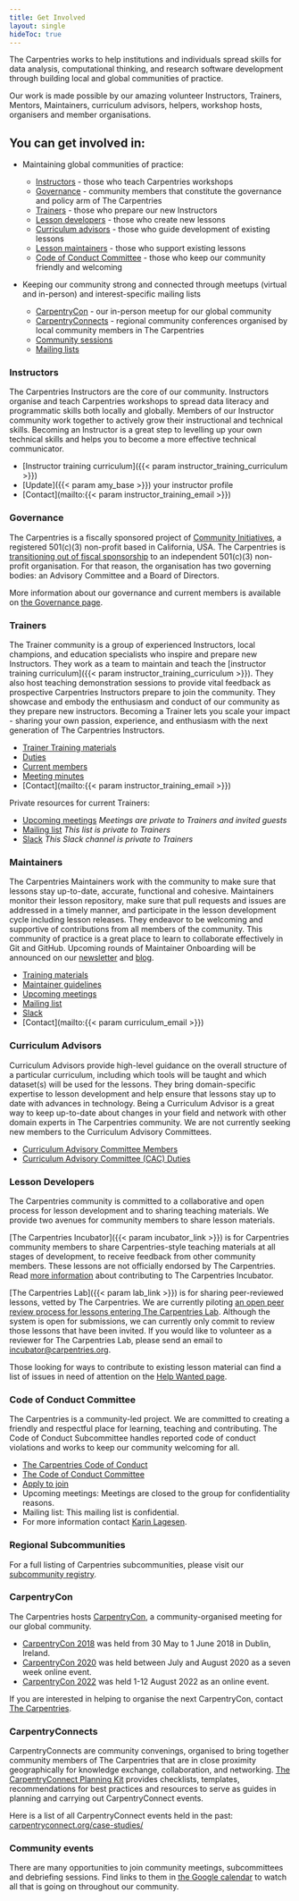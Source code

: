 ```yaml
---
title: Get Involved
layout: single
hideToc: true 
---
```



The Carpentries works to help institutions and individuals spread skills for data analysis, computational thinking, and research software development through building local and global communities of practice.

Our work is made possible by our amazing volunteer Instructors, Trainers, Mentors, Maintainers, curriculum advisors, helpers, workshop hosts, organisers and member organisations.

## You can get involved in: 

* Maintaining global communities of practice:
    * [Instructors](#instructors) - those who teach Carpentries workshops 
	* [Governance](#governance) - community members that constitute the governance and policy arm of The Carpentries
	* [Trainers](#trainers) - those who prepare our new Instructors
	* [Lesson developers](#lesson-developers) - those who create new lessons
	* [Curriculum advisors](#curriculum-advisors) - those who guide development of existing lessons
	* [Lesson maintainers](#maintainers) - those who support existing lessons
	* [Code of Conduct Committee](#code-of-conduct-committee) - those who keep our community friendly and welcoming

* Keeping our community strong and connected through meetups (virtual and in-person) and interest-specific mailing lists
	* [CarpentryCon](#carpentrycon) - our in-person meetup for our global community
	* [CarpentryConnects](#carpentryconnects) - regional community conferences organised by local community members in The Carpentries
	* [Community sessions](/community/events/)
	* [Mailing lists](https://carpentries.topicbox.com/latest)



### Instructors
The Carpentries Instructors are the core of our community. Instructors organise and teach Carpentries workshops to spread data literacy and programmatic skills both locally and globally. Members of our Instructor community work together to actively grow their instructional and technical skills. Becoming an Instructor is a great step to levelling up your own technical skills and helps you to become a more effective technical communicator.

* [Instructor training curriculum]({{< param instructor_training_curriculum >}})
* [Update]({{< param amy_base >}}) your instructor profile
* [Contact](mailto:{{< param instructor_training_email >}})

### Governance
The Carpentries is a fiscally sponsored project of [Community Initiatives](https://communityinitiatives.org/), a registered 501(c)(3) non-profit based in California, USA. The Carpentries is [transitioning out of fiscal sponsorship](#) to an independent 501(c)(3) non-profit organisation. For that reason, the organisation has two governing bodies: an Advisory Committee and a Board of Directors.

More information about our governance and current members is available on [the Governance page](/about-us/governance/).

### Trainers
The Trainer community is a group of experienced Instructors, local champions, and education specialists who inspire and prepare new Instructors. They work as a team to maintain and teach the [instructor training curriculum]({{< param instructor_training_curriculum >}}). They also host teaching demonstration sessions to provide vital feedback as prospective Carpentries Instructors prepare to join the community. They showcase and embody the enthusiasm and conduct of our community as they prepare new instructors. Becoming a Trainer lets you scale your impact - sharing your own passion, experience, and enthusiasm with the next generation of The Carpentries Instructors.

* [Trainer Training materials](https://carpentries.github.io/trainer-training/)
* [Duties](#)
* [Current members](https://github.com/carpentries/trainers/blob/main/README.md#current-members)
* [Meeting minutes](https://github.com/carpentries/trainers/tree/main/minutes)
* [Contact](mailto:{{< param instructor_training_email >}})

Private resources for current Trainers:
* [Upcoming meetings](http://pad.carpentries.org/trainers) *Meetings are private to Trainers and invited guests*
* [Mailing list](#) *This list is private to Trainers*
* [Slack](#) *This Slack channel is private to Trainers*


### Maintainers
The Carpentries Maintainers work with the community to make sure that lessons stay up-to-date, accurate, functional and cohesive. Maintainers monitor their lesson repository, make sure that pull requests and issues are addressed in a timely manner, and participate in the lesson development cycle including lesson releases. They endeavor to be welcoming and supportive of contributions from all members of the community. This community of practice is a great place to learn to collaborate effectively in Git and GitHub. Upcoming rounds of Maintainer Onboarding will be announced on our [newsletter](/newsletter) and [blog](/blog/).

* [Training materials](https://carpentries.github.io/maintainer-onboarding/)
* [Maintainer guidelines](#)
* [Upcoming meetings](https://codimd.carpentries.org/maintainers?both)
* [Mailing list](#)
* [Slack](#)
* [Contact](mailto:{{< param curriculum_email >}})


### Curriculum Advisors
Curriculum Advisors provide high-level guidance on the overall structure of a particular curriculum,
including which tools will be taught and which dataset(s) will be used for the lessons.
They bring domain-specific expertise to lesson development and help ensure that
lessons stay up to date with advances in technology. Being a Curriculum Advisor is a great way to keep up-to-date about changes in your field and
network with other domain experts in The Carpentries community. We are not currently seeking new members to the Curriculum Advisory Committees.

* [Curriculum Advisory Committee Members](/community/curriculum_advisors/)
* [Curriculum Advisory Committee (CAC) Duties](#)


### Lesson Developers

The Carpentries community is committed to a collaborative and open process for lesson development and to sharing teaching materials. We provide two avenues for community members to share lesson materials.

[The Carpentries Incubator]({{< param incubator_link >}}) is for Carpentries community members to share Carpentries-style teaching materials at all stages of development, to receive feedback from other community members. These lessons are not officially endorsed by The Carpentries. Read [more information](https://github.com/carpentries-incubator/proposals/blob/master/README.md) about contributing to The Carpentries Incubator.

[The Carpentries Lab]({{< param lab_link >}}) is for sharing peer-reviewed lessons, vetted by The Carpentries. We are currently piloting [an open peer review process for lessons entering The Carpentries Lab](https://github.com/carpentries-lab/reviews/). Although the system is open for submissions, we can currently only commit to review those lessons that have been invited. If you would like to volunteer as a reviewer for The Carpentries Lab, please send an email to [incubator@carpentries.org](mailto:incubator@carpentries.org).

Those looking for ways to contribute to existing lesson material can find
a list of issues in need of attention on the [Help Wanted page](#).

### Code of Conduct Committee

The Carpentries is a community-led project. We are committed to creating a friendly and respectful place for learning, teaching and contributing. The Code of Conduct Subcommittee handles reported code of conduct violations and works to keep our community welcoming for all.

* [The Carpentries Code of Conduct](#)
* [The Code of Conduct Committee](/community/coc_ctte/)
* [Apply to join](https://goo.gl/forms/9NMhirB5wXGZ2FUc2)
* Upcoming meetings: Meetings are closed to the group for confidentiality reasons.
* Mailing list: This mailing list is confidential.
* For more information contact [Karin Lagesen](mailto:karin.lagesen@gmail.com).

### Regional Subcommunities

For a full listing of Carpentries subcommunities, please visit our [subcommunity registry](/community/get-connected/#subcommunities).

### CarpentryCon

The Carpentries hosts [CarpentryCon](http://www.carpentrycon.org/), a community-organised meeting for our global community.
* [CarpentryCon 2018](https://2018.carpentrycon.org/) was held from 30 May to 1 June 2018 in Dublin, Ireland.
* [CarpentryCon 2020](https://2020.carpentrycon.org) was held between July and August 2020 as a seven week online event.
* [CarpentryCon 2022](https://2022.carpentrycon.org/) was held 1-12 August 2022 as an online event.

If you are interested in helping to organise the next CarpentryCon, contact [The Carpentries](#).

### CarpentryConnects

CarpentryConnects are community convenings, organised to bring together community members of The Carpentries that are in close proximity geographically for knowledge exchange, collaboration, and networking. [The CarpentryConnect Planning Kit](https://carpentryconnect.org) provides checklists, templates, recommendations for best practices and resources to serve as guides in planning and carrying out CarpentryConnect events.

Here is a list of all CarpentryConnect events held in the past: [carpentryconnect.org/case-studies/](https://carpentryconnect.org/case-studies/)

### Community events
There are many opportunities to join community meetings, subcommittees and debriefing sessions. Find links to them in [the Google calendar](/community/events/) to watch all that is going on throughout our community.
